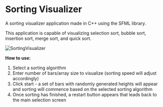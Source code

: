 # Sorting Visualizer
A sorting visualizer application made in C++ using the SFML library.  

This application is capable of visualizing selection sort, bubble sort, insertion sort, merge sort, and quick sort.

![SortingVisualizer](https://user-images.githubusercontent.com/61642475/128618411-9ae39aa5-73f0-4efd-a47a-d16cc760828f.gif)

**How to use:**
1)	Select a sorting algorithm
2)	Enter number of bars/array size to visualize (sorting speed will adjust accordingly)
3)	Click start - a set of bars with randomly generated heights will appear and sorting will commence based on the selected sorting algorithm
4)	Once sorting has finished, a restart button appears that leads back to the main selection screen
